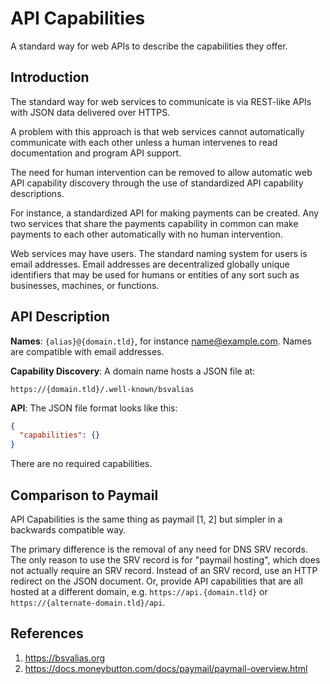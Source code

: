 # API Capabilities

A standard way for web APIs to describe the capabilities they offer.

## Introduction

The standard way for web services to communicate is via REST-like APIs with JSON
data delivered over HTTPS.

A problem with this approach is that web services cannot automatically
communicate with each other unless a human intervenes to read documentation and
program API support.

The need for human intervention can be removed to allow automatic web API
capability discovery through the use of standardized API capability
descriptions.

For instance, a standardized API for making payments can be created. Any two
services that share the payments capability in common can make payments to each
other automatically with no human intervention.

Web services may have users. The standard naming system for users is email
addresses. Email addresses are decentralized globally unique identifiers that
may be used for humans or entities of any sort such as businesses, machines, or
functions.

## API Description

**Names**: ```{alias}@{domain.tld}```, for instance name@example.com. Names are
compatible with email addresses.

**Capability Discovery**: A domain name hosts a JSON file at:

```https://{domain.tld}/.well-known/bsvalias```

**API**: The JSON file format looks like this:

```json
{
  "capabilities": {}
}
```

There are no required capabilities.

## Comparison to Paymail

API Capabilities is the same thing as paymail [1, 2] but simpler in a backwards
compatible way.

The primary difference is the removal of any need for DNS SRV records. The only
reason to use the SRV record is for "paymail hosting", which does not actually
require an SRV record. Instead of an SRV record, use an HTTP redirect on the
JSON document. Or, provide API capabilities that are all hosted at a different
domain, e.g. ```https://api.{domain.tld}``` or
```https://{alternate-domain.tld}/api```.

## References

1. https://bsvalias.org
2. https://docs.moneybutton.com/docs/paymail/paymail-overview.html

